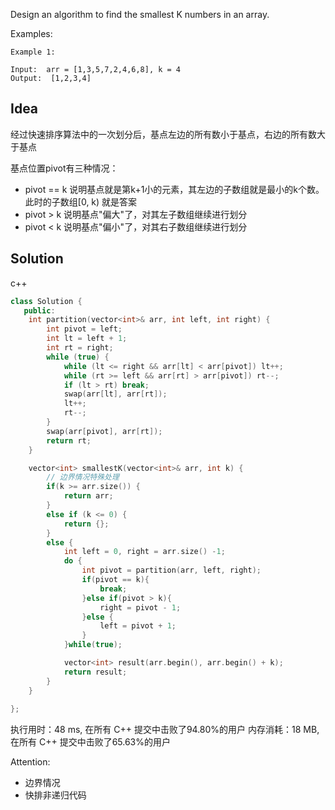 Design an algorithm to find the smallest K numbers in an array.

Examples:

```
Example 1:

Input:  arr = [1,3,5,7,2,4,6,8], k = 4
Output:  [1,2,3,4]
```

## Idea

经过快速排序算法中的一次划分后，基点左边的所有数小于基点，右边的所有数大于基点

基点位置pivot有三种情况：

- pivot == k 说明基点就是第k+1小的元素，其左边的子数组就是最小的k个数。此时的子数组[0, k) 就是答案
- pivot > k 说明基点"偏大"了，对其左子数组继续进行划分
- pivot < k 说明基点"偏小"了，对其右子数组继续进行划分

## Solution

c++
```c++
class Solution {
   public:
    int partition(vector<int>& arr, int left, int right) {
        int pivot = left;
        int lt = left + 1;
        int rt = right;
        while (true) {
            while (lt <= right && arr[lt] < arr[pivot]) lt++;
            while (rt >= left && arr[rt] > arr[pivot]) rt--;
            if (lt > rt) break;
            swap(arr[lt], arr[rt]);
            lt++;
            rt--;
        }
        swap(arr[pivot], arr[rt]);
        return rt;
    }

    vector<int> smallestK(vector<int>& arr, int k) {
        // 边界情况特殊处理
        if(k >= arr.size()) {
            return arr;
        } 
        else if (k <= 0) {
            return {};
        } 
        else { 
            int left = 0, right = arr.size() -1;
            do {
                int pivot = partition(arr, left, right);
                if(pivot == k){
                    break;
                }else if(pivot > k){
                    right = pivot - 1;
                }else {
                    left = pivot + 1;
                }
            }while(true);        

            vector<int> result(arr.begin(), arr.begin() + k);
            return result;
        }   
    }
    
};
```

执行用时：48 ms, 在所有 C++ 提交中击败了94.80%的用户
内存消耗：18 MB, 在所有 C++ 提交中击败了65.63%的用户

Attention:
- 边界情况
- 快排非递归代码
